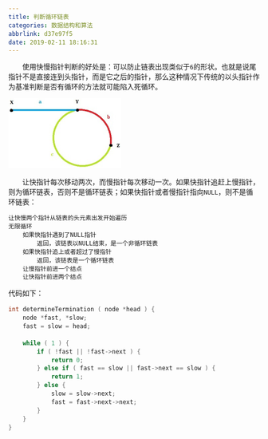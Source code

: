 ```yaml
---
title: 判断循环链表
categories: 数据结构和算法
abbrlink: d37e97f5
date: 2019-02-11 18:16:31
---
```

&emsp;&emsp;使用快慢指针判断的好处是：可以防止链表出现类似于`6`的形状。也就是说尾指针不是直接连到头指针，而是它之后的指针，那么这种情况下传统的以头指针作为基准判断是否有循环的方法就可能陷入死循环。

<img src="./判断循环链表/1.png" height="140" width="226">

&emsp;&emsp;让快指针每次移动两次，而慢指针每次移动一次。如果快指针追赶上慢指针，则为循环链表，否则不是循环链表；如果快指针或者慢指针指向`NULL`，则不是循环链表：

``` cpp
让快慢两个指针从链表的头元素出发开始遍历
无限循环
    如果快指针遇到了NULL指针
        返回，该链表以NULL结束，是一个非循环链表
    如果快指针追上或者超过了慢指针
        返回，该链表是一个循环链表
    让慢指针前进一个结点
    让快指针前进两个结点
```

代码如下：

``` cpp
int determineTermination ( node *head ) {
    node *fast, *slow;
    fast = slow = head;
​
    while ( 1 ) {
        if ( !fast || !fast->next ) {
            return 0;
        } else if ( fast == slow || fast->next == slow ) {
            return 1;
        } else {
            slow = slow->next;
            fast = fast->next->next;
        }
    }
}
```